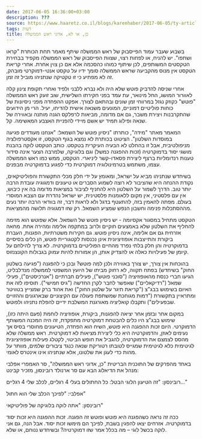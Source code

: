 ```yaml
---
date: 2017-06-05 16:36:00+03:00
description: ???
source: https://www.haaretz.co.il/blogs/karenhaber/2017-06-05/ty-article/0000017f-f8f0-d318-afff-fbf3bb220000
tags: דעות
title: כן, או לא, אדוני ראש הממשלה
---
```


בשבוע שעבר עמוד הפייסבוק של ראש הממשלה שיתף מאמר תחת הכותרת "קראו ושתפו". יש להניח, או לפחות רצוי, שצוות הפייסבוק של ראש הממשלה מקפיד בבחירת הטקסטים המשותפים, לכן שיתוף כמוהו כהסכמה אלא אם כן צוין אחרת. אחרי קריאת הטקסט אין מנוס מהקביעה שראש הממשלה סומך ידיו על טקסט אנטי-דמוקרטי מובהק, זה לא מפתיע כי זו טקטיקה שנתניהו מוביל זה זמן.

אחרי שניסה להדביק פוטש שלא היה ולא נברא ללבני ולפיד ואחרי תקופת צינון קלה לאוורור המושג, החל מינואר, עת עמד בפני חקירתו השלישית, שוב זועק ראש הממשלה "פוטש" כקוזק נגזל במרווחי זמן שונים ובהתאם לצורך. אפקט ההפחדה מפני ניסיונות של כוחות פוליטיים דמוניים, המונעים משנאה אישית להדיחו, יעיל. הרי מן הידועים שהתקרבנות ויצירת משבר, גם אם מדומה, מביאות לרפלקס הגנה מותנה ובאווירה של שנאה ופילוג תמיד יש אשם מיידי להפניית האצבע המאשימה. קל. 

המאמר מאתר "מידה", כותרתו "ניסיון פוטש של השמאל: "אנחנו מעודדים פגיעה במוסדות השלטון". הציטוט בכותרת לא נמצא בגוף הטקסט, זו אקסטרפולציה מניפולטיבית, אבל זו בהחלט לא הבעיה העיקרית בטקסט. כותב הטקסט לוקה בהבנת מושגי יסוד בדמוקרטיה (זכות ההפגנה כמשל) וגם בלוגיקה, שלמרבה הצער אינה סידור טענות רנדומליות ברצף ליצירת פסאדו-קשר ליניארי. הטקסט, ממש כמו ראש הממשלה עצמו, משתמש בטרמינולוגיה דמוקרטית כדי לפגוע בדמוקרטיה מבפנים.

בשיחדש שנתניהו מביא על ישראל, ומאומץ על ידי חלק מכלי התקשורת והפוליטיקאים, נקודת ההנחה היא שהציבור לא רוצה לשמוע הסברים או טיעונים ודמגוגיה עובדת הרבה יותר טוב. הדרך לשמור על השלטון היא להחניף לציבור במציאות מדומה בה אין כיבוש, אין עם פלסטיני, אין מקום ללאומנות פלסטינית, יש ישראל נהדרת עם הצבא המוסרי בעולם. מפתה להאמין בזה, להתעטף בדגל ולא לראות דבר, זה בוודאי הרבה יותר נעים מההסתכלות פנימה וחשבון הנפש שמציע השמאל. רק שזו דמגוגיה תלושה מהמציאות.

הטקסט מתחיל במסגור אקסיומה - יש ניסיון פוטש של השמאל. אלא שפוטש הוא מזימה להחליף את השלטון שלא באמצעים חוקיים ולרוב במתקפה אלימה ומהירה אחת. מחאה אזרחית גם אם אלימה, אינה ניסיון פוטש. גם חקירות משטרתיות, הפגנות, העברת ביקורת והתייצבות אופוזיציונית אינן נכנסות לקטגוריית פוטש, הן כלים בסיסיים בדמוקרטיה והן חלק בלתי נפרד מהחיים הפוליטיים בדמוקרטיה. לא צריך להילחם על קיומן של פעילויות כאלה או להצדיק אותן, הן אמורות להיות עמוק בגבולות הקונצנזוס. 

בהוכחות אין צורך, יש צורך באווירה ולכן למה פוטש? ובכן כי להפגנה ("פגיעה בשלטון החוק" בשיחדש) בפתח תקווה, לא רחוק מביתו של היועץ המשפטי לממשלה מנדלבליט, הגיעו חברי כנסת מהאופוזיציה ("סוכני פוטש"), פעילים חברתיים ("אנרכיסטים"), פעילי שמאל ("רדיקאליים") שאפשר לחבר לקרן החדשה ("גיס חמישי"). תוסיפו לזה את האיום בשימוש בבג"צ ("קריאת תיגר על שלטון החוק") ואת אהוד ברק שמצייץ בטוויטר ומתראיין בתקשורת ("דמות מגוחכת שמשתפת פעולה עם הקיצוניים שבארגונים וההזויים שבפעילים") ותקבלו קואליציה מאורגנת המשלבת ידיים להפלת נתניהו ולפוטש.

במקום אחר ובזמן אחר יציאה להפגנות, ביקורת, אופוזיציה לוחמת (פעם היתה כזו), שימוש בבג"צ היו כלים להבטחת דמוקרטיה מתפקדת, זה היה המכנה המשותף הדמוקרטי. היום זכות ההפגנה היא פוטש, השיח הוא הפחדה, הטיעונים מחוסרי בסיס אך נעימים לאוזן, והדמוקרטיה היא כלי ליצירת מציאות לא דמוקרטית. ראש ממשלה שלא מהסס לצמצם את הדמוקרטיה, להגביל את חופש הביטוי, לקטלג פעילות אופוזיציונית לגיטימית כלא לגיטימית שמגייס לטובתו רטוריקת שנאה כנגד ציבורים שלמים, מוותר על מהות כדי לעגן את שלטונו, אלא שנתניהו אינו אינטרס לאומי.

באחד מהפרקים של התוכנית הבריטית "כן, אדוני ראש הממשלה", סר האמפרי אפלבי מנהל את הדיאלוג הבא עם סר ארנולד רובינסון, מזכיר קבינט:

רובינסון: "זה הטיעון הלוגי הבטל: כל החתולים בעלי 4 רגליים, לכלב שלי 4 רגליים..."

אפלבי: "לפיכך הכלב שלי הוא חתול"

רובינסון: "אתה לוקה בלוגיקה של פוליטיקאי"

ככה זה נראה כשהפגנה היא פוטש ופוטש זה הפגנה. זכות ההפגנה היא זכות יסוד בדמוקרטיה. אזרחים יצאו להפגין בשבת, לפיכך הם מימשו זכות יסוד. אבל הנה, גם אני לוקה בכשל לוגי – מה בכלל אמר שזו דמוקרטיה? ובשיחדש ננוחם, או שלא.